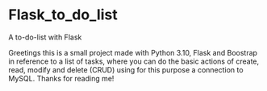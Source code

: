 # Flask_to_do_list
A to-do-list with Flask

Greetings this is a small project made with Python 3.10, Flask and Boostrap in reference to a list of tasks, 
where you can do the basic actions of create, read, modify and delete (CRUD) using for this purpose a connection to MySQL. 
Thanks for reading me!
